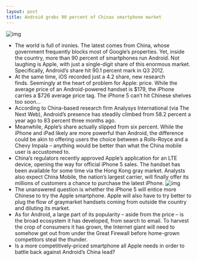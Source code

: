```yaml
---
layout: post
title: Android grabs 90 percent of Chinas smartphone market
---
```

![img](http://media.idownloadblog.com/wp-content/uploads/2012/01/iPhone-4-China.jpg)
* The world is full of ironies. The latest comes from China, whose government frequently blocks most of Google’s properties. Yet, inside the country, more than 90 percent of smartphones run Android. Not laughing is Apple, with just a single-digit share of this enormous market. Specifically, Android’s share hit 90.1 percent mark in Q3 2012.
* At the same time, iOS recorded just a 4.2 share, new research finds. Seemingly at the heart of problem for Apple: price. While the average price of an Android-powered handset is $179, the iPhone carries a $726 average price tag. The iPhone 5 can’t hit Chinese shelves too soon…
* According to China-based research firm Analysys International (via The Next Web), Android’s presence has steadily climbed from 58.2 percent a year ago to 83 percent three months ago.
* Meanwhile, Apple’s share actually slipped from six percent. While the iPhone and iPad likely are more powerful than Android, the difference could be akin to offering users the choice between a Rolls-Royce and a Chevy Impala – anything would be better than what the China mobile user is accustomed to.
* China’s regulators recently approved Apple’s application for an LTE device, opening the way for official iPhone 5 sales. The handset has been available for some time via the Hong Kong gray market. Analysts also expect China Mobile, the nation’s largest carrier, will finally offer its millions of customers a chance to purchase the latest iPhone.
![img](http://media.idownloadblog.com/wp-content/uploads/2012/11/Analysys-International-Q312-smartphones-in-China.jpg)
* The unanswered question is whether the iPhone 5 will entice more Chinese to try the Apple smartphone. Apple will also have to try better to plug the flow of graymarket handsets coming from outside the country and diluting its market.
* As for Android, a large part of its popularity – aside from the price – is the broad ecosystem it has developed, from search to email. To harvest the crop of consumers it has grown, the Internet giant will need to somehow get out from under the Great Firewall before home-grown competitors steal the thunder.
* Is a more competitively-priced smartphone all Apple needs in order to battle back against Android’s China lead?

